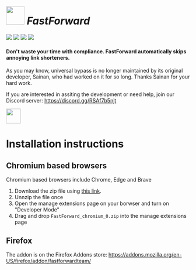 # [<img src="https://i.ibb.co/bW37fgB/Fast-Forward.png" width="50" />](#) _FastForward_

[<img src="https://badgen.net/github/checks/FastForwardTeam/FastForward?label=Build" />](https://github.com/FastForwardTeam/FastForward/blob/main/.github/workflows/main.yml)
[<img src="https://badgen.net/badge/icon/discord?icon=discord&label=Fast+Forward" />](https://discord.gg/RSAf7b5njt)
[<img src="https://img.shields.io/badge/Chromium-Unstable-e77334" />](https://nightly.link/FastForwardTeam/FastForward/workflows/main/main/FastForward_chromium.zip)
[<img src="https://img.shields.io/badge/Firefox-Unstable-e77334" />](https://nightly.link/FastForwardTeam/FastForward/workflows/main/main/FastForward_firefox.zip)

#### Don't waste your time with compliance. FastForward automatically skips annoying link shorteners.

As you may know, universal bypass is no longer maintained by its original developer, Sainan, who had worked on it for so long.
Thanks Sainan for your hard work.

If you are interested in assiting the development or need help, join our Discord server: https://discord.gg/RSAf7b5njt

[<img src="https://i.ibb.co/X70qCQx/Discord-Logo-Color.png" width="40" />](https://discord.gg/RSAf7b5njt)

# Installation instructions

## Chromium based browsers

Chromium based browsers include Chrome, Edge and Brave

1. Download the zip file using [this link](https://nightly.link/FastForwardTeam/FastForward/workflows/main/main/FastForward_chromium.zip).
2. Unnzip the file once
3. Open the manage extensions page on your borwser and turn on "Developer Mode"
4. Drag and drop `FastForward_chromium_0.zip` into the manage extensions page

## Firefox

The addon is on the Firefox Addons store: https://addons.mozilla.org/en-US/firefox/addon/fastforwardteam/
